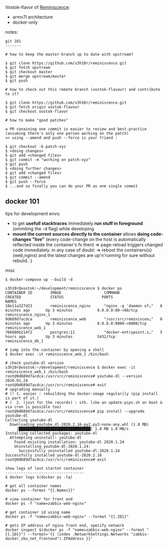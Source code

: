 Vostok-flavor of [Reminiscence](#):

- armv7l architecture
- docker-only 


notes:

```
git 101
-------

# how to keep the master-branch up to date with upstream?

$ git clone https://github.com/s3h10r/reminiscence.git
$ git fetch upstream 
$ git checkout master
$ git merge upstream/master
$ git push

# how to check out this remote branch (vostok-flavour) and contribute to it?

$ git clone https://github.com/s3h10r/reminiscence.git
$ git fetch origin vostok-flavour
$ git checkout vostok-flavor

# how to make "good patches"

a PR conaining one commit is easier to review and best-practice 
(assuming there's only one person working on the patch)
=> using --amend and push --force is your friend :

$ git checkout -b patch-xyz
$ <doing changes>
$ git add <changed files>
$ git commit -m "working on patch-xyz"
$ git push
$ <doing further changes>
$ git add <changed files>
$ git commit --amend
$ git push --force
$ ...and so finally you can do your PR as one single commit
```

docker 101
----------

tips for development envs:

  * to get **usefull stacktraces** immediately **run stuff in foreground** (ommiting the -d flag)
    while developing
  * **mount the current sources directly to the container** allows **doing code-changes "live"**
    (every code-change on the host is automatically reflected inside the container's fs then)
    => page-reload triggers changed code immediately. 
    in any case of doubt: 
    => reboot the containers(s) (web,nginx)
       and the latest changes are up'n'running for sure without rebuild. :) 

misc

```
$ docker-compose up --build -d

s3h10r@vostok:~/development/reminiscence $ docker ps
CONTAINER ID        IMAGE                   COMMAND                  CREATED             STATUS                 PORTS                    NAMES
18e11a327d23        reminiscence_nginx      "nginx -g 'daemon of…"   6 minutes ago       Up 3 minutes           0.0.0.0:80->80/tcp       reminiscence_nginx_1
9d689d7acdca        reminiscence_web        "/usr/src/reminiscen…"   6 minutes ago       Up 3 minutes           0.0.0.0:8000->8000/tcp   reminiscence_web_1
766886b214f2        postgres:11             "docker-entrypoint.s…"   5 hours ago         Up 3 minutes           5432/tcp                 reminiscence_db_1
```

```
# jump into the container by opening a shell
$ docker exec -it reminiscence_web_1 /bin/bash

# check youtube-dl version
s3h10r@vostok:~/development/reminiscence $ docker exec -it reminiscence_web_1 /bin/bash
root@9d689d7acdca:/usr/src/reminiscence# youtube-dl --version
2020.01.24
root@9d689d7acdca:/usr/src/reminiscence# exit
# upgrading manually 
# (! 1. easier : rebuilding the docker-image regularily (pip install is part of it.)
# (  2. (just for the records) : sth. like an update-pips.sh on boot & via cron is possible too)
root@9d689d7acdca:/usr/src/reminiscence# pip install --upgrade youtube-dl
Collecting youtube-dl
  Downloading youtube_dl-2020.2.16-py2.py3-none-any.whl (1.8 MB)
     |████████████████████████████████| 1.8 MB 1.0 MB/s
Installing collected packages: youtube-dl
  Attempting uninstall: youtube-dl
    Found existing installation: youtube-dl 2020.1.24
    Uninstalling youtube-dl-2020.1.24:
      Successfully uninstalled youtube-dl-2020.1.24
Successfully installed youtube-dl-2020.2.16
root@9d689d7acdca:/usr/src/reminiscence# exit
```

```
show logs of last startet container
-----------------------------------
$ docker logs $(docker ps -lq)
```

```
# get all container names
docker ps --format "{{.Names}}"

# view container for front end
docker ps -f "name=zabbix-web-nginx"

# get container id using name
docker ps -f "name=zabbix-web-nginx" --format "{{.ID}}"

# gets IP address of nginx front end, specify network
docker inspect $(docker ps -f "name=zabbix-web-nginx" --format "{{.ID}}") --format='{{ (index .NetworkSettings.Networks "zabbix-docker_zbx_net_frontend").IPAddress }}'
```
